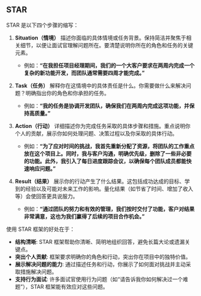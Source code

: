 ## STAR

STAR 是以下四个步骤的缩写：

1. **Situation（情境）**
   描述你面临的具体情境或任务背景。保持简洁并聚焦于相关细节，以便让面试官理解问题所在。要清楚说明你所在的角色和任务的关键元素。

   - 例如：**“在我担任项目经理期间，我们的一个大客户要求在两周内完成一个复杂的新功能开发，而团队通常需要四周才能完成。”**

2. **Task（任务）**
   解释你在这情境中的具体责任是什么。你需要做什么来解决问题？明确指出你的角色和你承担的任务。

   - 例如：**“我的任务是协调开发团队，确保我们在两周内完成这项功能，并保持高质量。”**

3. **Action（行动）**
   详细描述你为完成任务采取的具体步骤和措施。重点说明你个人的贡献，展示你如何处理问题、决策过程以及你采取的具体行动。

   - 例如：**“为了应对时间的挑战，我首先重新分配了资源，将团队的工作重点放在这个项目上。同时，我与客户沟通，明确优先级，删除了一些非必要的功能。此外，我引入了每日进度跟踪会议，以确保每个团队成员都能快速响应问题。”**

4. **Result（结果）**
   展示你的行动产生了什么结果。这包括成功达成的目标、学到的经验以及可能对未来工作的影响。量化结果（如节省了时间、增加了收入等）会使回答更具说服力。

   - 例如：**“通过团队的努力和有效的管理，我们按时交付了功能，客户对结果非常满意，这也为我们赢得了后续的项目合作机会。”**

使用 STAR 框架的好处在于：

- **结构清晰**: STAR 框架帮助你清晰、简明地组织回答，避免长篇大论或遗漏关键点。
- **突出个人贡献**: 框架要求明确你的角色和行动，突出你在项目中的独特价值。
- **展示解决问题的能力**: 通过描述任务和行动，你展示了如何面对挑战并主动采取措施解决问题。
- **支持行为面试**: 许多面试官使用行为问题（如“请告诉我你如何解决过一个难题”），STAR 框架能有效应对这些问题。
